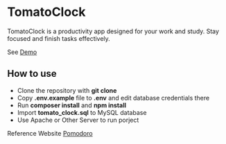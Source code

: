 # TomatoClock

TomatoClock is a productivity app designed for your work and study.
Stay focused and finish tasks effectively.

See [Demo](https://liu-yucheng.com/TomatoClock)

## How to use

- Clone the repository with __git clone__
- Copy __.env.example__ file to __.env__ and edit database credentials there
- Run __composer install__ and __npm install__
- Import __tomato_clock.sql__ to MySQL database
- Use Apache or Other Server to run porject

Reference Website [Pomodoro](https://pomofocus.io)
